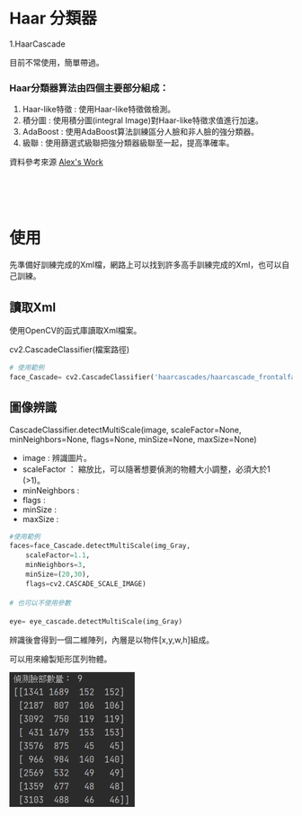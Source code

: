 # Haar 分類器

1.HaarCascade

目前不常使用，簡單帶過。

### Haar分類器算法由四個主要部分組成：

1. Haar-like特徵 : 使用Haar-like特徵做檢測。 
2. 積分圖 : 使用積分圖(integral Image)對Haar-like特徵求值進行加速。
3. AdaBoost : 使用AdaBoost算法訓練區分人臉和非人臉的強分類器。
4. 級聯 : 使用篩選式級聯把強分類器級聯至一起，提高準確率。

資料參考來源 [Alex's Work](http://alex-phd.blogspot.com/2014/03/haarhaar-adaboost.html?view=classic)

<br/>
<br/>
<br/>

# 使用

先準備好訓練完成的Xml檔，網路上可以找到許多高手訓練完成的Xml，也可以自己訓練。

## 讀取Xml
使用OpenCV的函式庫讀取Xml檔案。

 cv2.CascadeClassifier(檔案路徑)

```python
# 使用範例
face_Cascade= cv2.CascadeClassifier('haarcascades/haarcascade_frontalface_alt.xml')
```


## 圖像辨識

CascadeClassifier.detectMultiScale(image, scaleFactor=None, minNeighbors=None, flags=None, minSize=None, maxSize=None)

+ image : 辨識圖片。
+ scaleFactor ： 縮放比，可以隨著想要偵測的物體大小調整，必須大於1 (>1)。
+ minNeighbors :
+ flags :
+ minSize :
+ maxSize :

```python
#使用範例
faces=face_Cascade.detectMultiScale(img_Gray,
    scaleFactor=1.1,    
    minNeighbors=3,
    minSize=(20,30),
    flags=cv2.CASCADE_SCALE_IMAGE)

# 也可以不使用參數

eye= eye_cascade.detectMultiScale(img_Gray)
```

辨識後會得到一個二維陣列，內層是以物件[x,y,w,h]組成。

可以用來繪製矩形匡列物體。

![cascade](./Img/cascades.jpg)